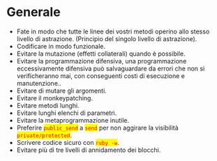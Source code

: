 # Generale

* Fate in modo che tutte le linee dei vostri metodi operino allo stesso livello di astrazione. (Principio del singolo livello di astrazione).&#x20;
* Codificare in modo funzionale.
* Evitare la mutazione (effetti collaterali) quando è possibile.
* Evitare la programmazione difensiva, una programmazione eccessivamente difensiva può salvaguardare da errori che non si verificheranno mai, con conseguenti costi di esecuzione e manutenzione..
* Evitare di mutare gli argomenti.
* Evitare il monkeypatching.
* Evitare metodi lunghi.
* Evitare lunghi elenchi di parametri.
* Evitare la metaprogrammazione inutile.
* Preferire <mark style="color:red;">`public_send`</mark> a <mark style="color:red;">`send`</mark> per non aggirare la visibilità <mark style="color:red;">`private/protected`</mark>.
* Scrivere codice sicuro con <mark style="color:red;">`ruby -w`</mark>.
* Evitare più di tre livelli di annidamento dei blocchi.

